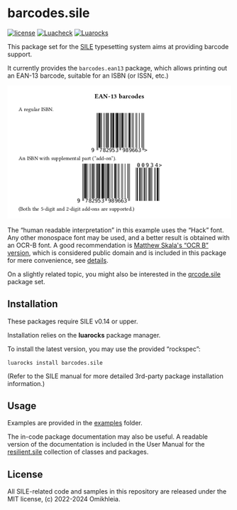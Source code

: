 # barcodes.sile

[![license](https://img.shields.io/github/license/Omikhleia/barcodes.sile?label=License)](LICENSE)
[![Luacheck](https://img.shields.io/github/actions/workflow/status/Omikhleia/barcodes.sile/luacheck.yml?branch=main&label=Luacheck&logo=Lua)](https://github.com/Omikhleia/barcodes.sile/actions?workflow=Luacheck)
[![Luarocks](https://img.shields.io/luarocks/v/Omikhleia/barcodes.sile?label=Luarocks&logo=Lua)](https://luarocks.org/modules/Omikhleia/barcodes.sile)

This package set for the [SILE](https://github.com/sile-typesetter/sile) typesetting
system aims at providing barcode support.

It currently provides the `barcodes.ean13` package, which allows printing out an EAN-13
barcode, suitable for an ISBN (or ISSN, etc.)

![EAN-13 barcodes](ean13.png "ISBN examples")

The “human readable interpretation” in this example uses the “Hack” font.
Any other monospace font may be used, and a better result is obtained with an OCR-B font.
A good recommendation is [Matthew Skala's “OCR B” version](https://tsukurimashou.osdn.jp/ocr.php.en),
which is considered public domain and is included in this package for mere convenience, see [details](packages/barcodes/ean13/fonts/README.md).

On a slightly related topic, you might also be interested in the [qrcode.sile](https://github.com/Omikhleia/qrcode.sile) package set.

## Installation

These packages require SILE v0.14 or upper.

Installation relies on the **luarocks** package manager.

To install the latest version, you may use the provided “rockspec”:

```
luarocks install barcodes.sile
```

(Refer to the SILE manual for more detailed 3rd-party package installation information.)

## Usage

Examples are provided in the [examples](./examples) folder.

The in-code package documentation may also be useful.
A readable version of the documentation is included in the User Manual for
the [resilient.sile](https://github.com/Omikhleia/resilient.sile) collection
of classes and packages.

## License

All SILE-related code and samples in this repository are released under the MIT license,
(c) 2022-2024 Omikhleia.
